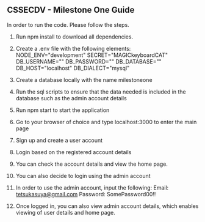 
## CSSECDV - Milestone One Guide
In order to run the code. Please follow the steps.

1. Run npm install to download all dependencies.
2. Create a .env file with the following elements:
    NODE_ENV="development"
    SECRET="MAGICkeyboardCAT"
    DB_USERNAME=""
    DB_PASSWORD=""
    DB_DATABASE=""
    DB_HOST="localhost"
    DB_DIALECT="mysql"

3. Create a database locally with the name milestoneone
4. Run the sql scripts to ensure that the data needed is included in the database such as the admin account details
5. Run npm start to start the application
6. Go to your browser of choice and type localhost:3000 to enter the main page
7. Sign up and create a user account
8. Login based on the registered account details
9. You can check the account details and view the home page.
10. You can also decide to login using the admin account 
11. In order to use the admin account, input the following:
    Email: tetsukasuya@gmail.com
    Password: SomePassword00!!

12. Once logged in, you can also view admin account details, which enables viewing of user details and home page.
